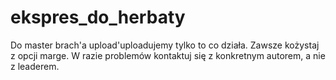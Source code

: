 # ekspres_do_herbaty

Do master brach'a upload'uploadujemy tylko to co działa.
Zawsze kożystaj z opcji marge. W razie problemów kontaktuj się z konkretnym autorem, a nie z leaderem.
